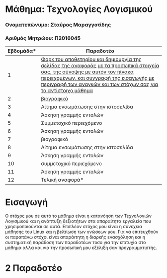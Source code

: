 # Μάθημα: Τεχνολογίες Λογισμικού

### Ονοματεπώνυμο: Σταύρος Μαραγγοτίδης
### Αριθμός Μητρώου: Π2016045

| Εβδομάδα* | Παραδοτέο |
| --- | --- |
| 1 | [Φορκ του αποθετηρίου και δημιουργία της σελίδας της αναφοράς με τα προσωπικά στοιχεία σας, της σύνοψης με αυτόν τον πίνακα περιεχομένων, και συγγραφή της εισαγωγής με περιγραφή των αναγκών και των στόχων σας για το αντίστοιχο μάθημα](#-Εισαγωγή) |
| 2 | [βιογραφικό](#2-Παραδοτέο) |
| 3 | Αίτημα ενσωμάτωσης στην ιστοσελίδα |
| 4 | Άσκηση γραμμής εντολών |
| 5 | Συμμετοχικό περιεχόμενο |
| 6 | Άσκηση γραμμής εντολών |
| 7 | βιογραφικό |
| 8 | Αίτημα ενσωμάτωσης στην ιστοσελίδα |
| 9 | Άσκηση γραμμής εντολών |
| 10 | συμμετοχικό περιεχόμενο |
| 11 | Άσκηση γραμμής εντολών |
| 12 | Τελική αναφορά* |

# Εισαγωγή

Ο στόχος μου σε αυτό το μάθημα είναι η κατανόηση των Τεχνολογιών Λογισμικού και η ανάπτυξη δεξιοτήτων στα απαραίτητα εργαλεία που χρησιμοποιούνται σε αυτά.
Επιπλέον στόχος μου είναι η σύνεχεια μάθησης του Linux και η βελτίωση των γνώσεων μου.
Για να επιτευχθούν οι παραπάνω στόχοι είναι απαράιτητη η διαρκής ενασχόληση και η συστηματική παράδοση των παραδοτέων τοσο για την επιτυχία στο μάθημα αλλα και για την προσωπική μου εξέλιξη σαν προγραμματιστής.

# 2 Παραδοτέο
